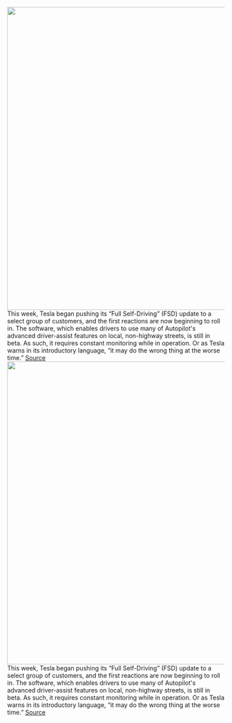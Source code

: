 <img src='https://cdn.vox-cdn.com/thumbor/Oqxn4IPepAiWYfBy_d27boE9L7c=/0x0:2040x1360/1200x800/filters:focal(857x517:1183x843)/cdn.vox-cdn.com/uploads/chorus_image/image/67673592/acastro_180524_1777_tesla_0002.0.jpg' width='700px' /><br/>
This week, Tesla began pushing its “Full Self-Driving” (FSD) update to a select group of customers, and the first reactions are now beginning to roll in. The software, which enables drivers to use many of Autopilot's advanced driver-assist features on local, non-highway streets, is still in beta. As such, it requires constant monitoring while in operation. Or as Tesla warns in its introductory language, “it may do the wrong thing at the worse time.”
<a href='https://www.theverge.com/2020/10/22/21528508/tesla-full-self-driving-beta-first-reaction-video'> Source <a/><img src='https://cdn.vox-cdn.com/thumbor/Oqxn4IPepAiWYfBy_d27boE9L7c=/0x0:2040x1360/1200x800/filters:focal(857x517:1183x843)/cdn.vox-cdn.com/uploads/chorus_image/image/67673592/acastro_180524_1777_tesla_0002.0.jpg' width='700px' /><br/>
This week, Tesla began pushing its “Full Self-Driving” (FSD) update to a select group of customers, and the first reactions are now beginning to roll in. The software, which enables drivers to use many of Autopilot's advanced driver-assist features on local, non-highway streets, is still in beta. As such, it requires constant monitoring while in operation. Or as Tesla warns in its introductory language, “it may do the wrong thing at the worse time.”
<a href='https://www.theverge.com/2020/10/22/21528508/tesla-full-self-driving-beta-first-reaction-video'> Source <a/>